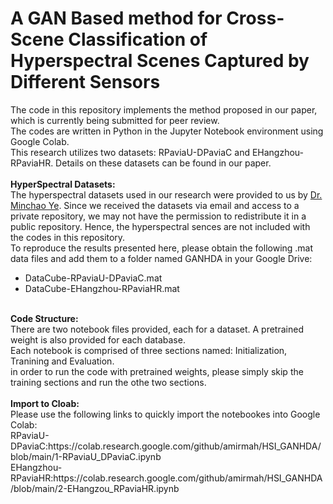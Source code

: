 # A GAN Based method for Cross-Scene Classification of Hyperspectral Scenes Captured by Different Sensors
The code in this repository implements the method proposed in our paper, which is currently being submitted for peer review.<br>
The codes are written in Python in the Jupyter Notebook environment using Google Colab.<br>
This research utilizes two datasets: RPaviaU-DPaviaC and EHangzhou-RPaviaHR. Details on these datasets can be found in our paper.<br>
<br>
<strong>HyperSpectral Datasets:</strong><br>
The hyperspectral datasets used in our research were provided to us by <a href="https://scholar.google.com/citations?user=sAnqbRwAAAAJ" target="_blank">Dr. Minchao Ye</a>.
Since we received the datasets via email and access to a private repository, we may not have the permission to redistribute it in a public repository.
Hence, the hyperspectral sences are not included with the codes in this repository.<br>
To reproduce the results presented here, please obtain the following .mat data files and add them to a folder named GANHDA in your Google Drive:<br>
* DataCube-RPaviaU-DPaviaC.mat
* DataCube-EHangzhou-RPaviaHR.mat
<br>
<strong>Code Structure:</strong><br>
There are two notebook files provided, each for a dataset. A pretrained weight is also provided for each database.<br>
Each notebook is comprised of three sections named: Initialization, Tranining and Evaluation.<br>
in order to run the code with pretrained weights, please simply skip the training sections and run the othe two sections.
<br>
<br>
<strong>Import to Cloab:</strong><br>
Please use the following links to quickly import the notebookes into Google Colab:<br>
RPaviaU-DPaviaC:https://colab.research.google.com/github/amirmah/HSI_GANHDA/blob/main/1-RPaviaU_DPaviaC.ipynb<br>
EHangzhou-RPaviaHR:https://colab.research.google.com/github/amirmah/HSI_GANHDA/blob/main/2-EHangzou_RPaviaHR.ipynb
